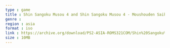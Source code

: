 ```yaml
---
type : game
title : Shin Sangoku Musou 4 and Shin Sangoku Musou 4 - Moushouden Saikyou Data (Japan)
genre : 
region : asia
format : iso
link : https://archive.org/download/PS2-ASIA-ROMS321COM/Shin%20Sangoku%20Musou%204%20%26%20Shin%20Sangoku%20Musou%204%20-%20Moushouden%20Saikyou%20Data%20%28Japan%29.7z
size : 10MB
---
```

